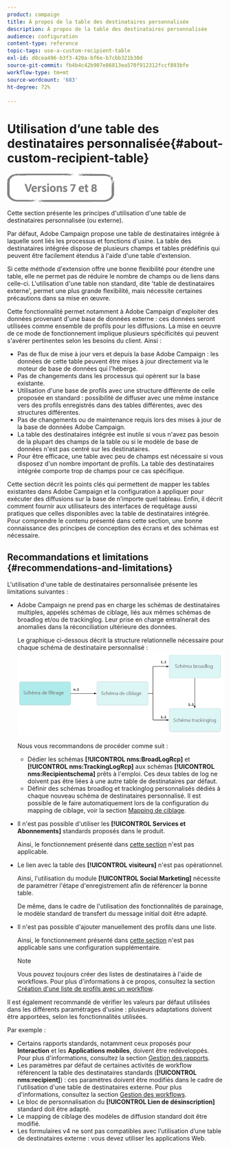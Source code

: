 ```yaml
---
product: campaign
title: À propos de la table des destinataires personnalisée
description: À propos de la table des destinataires personnalisée
audience: configuration
content-type: reference
topic-tags: use-a-custom-recipient-table
exl-id: d8cea496-b3f3-420a-bf6e-b7cbb321b30d
source-git-commit: fb4b4c42b907e86813ea570f912312fccf893bfe
workflow-type: tm+mt
source-wordcount: '683'
ht-degree: 72%

---
```


# Utilisation d’une table des destinataires personnalisée{#about-custom-recipient-table}

![](../../assets/common.svg)

Cette section présente les principes d&#39;utilisation d&#39;une table de destinataires personnalisée (ou externe).

Par défaut, Adobe Campaign propose une table de destinataires intégrée à laquelle sont liés les processus et fonctions d&#39;usine. La table des destinataires intégrée dispose de plusieurs champs et tables prédéfinis qui peuvent être facilement étendus à l&#39;aide d&#39;une table d&#39;extension.

Si cette méthode d&#39;extension offre une bonne flexibilité pour étendre une table, elle ne permet pas de réduire le nombre de champs ou de liens dans celle-ci. L&#39;utilisation d&#39;une table non standard, dite &#39;table de destinataires externe&#39;, permet une plus grande flexibilité, mais nécessite certaines précautions dans sa mise en œuvre.

Cette fonctionnalité permet notamment à Adobe Campaign d&#39;exploiter des données provenant d&#39;une base de données externe : ces données seront utilisées comme ensemble de profils pour les diffusions. La mise en oeuvre de ce mode de fonctionnement implique plusieurs spécificités qui peuvent s&#39;avérer pertinentes selon les besoins du client. Ainsi :

* Pas de flux de mise à jour vers et depuis la base Adobe Campaign : les données de cette table peuvent être mises à jour directement via le moteur de base de données qui l&#39;héberge.
* Pas de changements dans les processus qui opèrent sur la base existante.
* Utilisation d&#39;une base de profils avec une structure différente de celle proposée en standard : possibilité de diffuser avec une même instance vers des profils enregistrés dans des tables différentes, avec des structures différentes.
* Pas de changements ou de maintenance requis lors des mises à jour de la base de données Adobe Campaign.
* La table des destinataires intégrée est inutile si vous n&#39;avez pas besoin de la plupart des champs de la table ou si le modèle de base de données n&#39;est pas centré sur les destinataires.
* Pour être efficace, une table avec peu de champs est nécessaire si vous disposez d&#39;un nombre important de profils. La table des destinataires intégrée comporte trop de champs pour ce cas spécifique.

Cette section décrit les points clés qui permettent de mapper les tables existantes dans Adobe Campaign et la configuration à appliquer pour exécuter des diffusions sur la base de n’importe quel tableau. Enfin, il décrit comment fournir aux utilisateurs des interfaces de requêtage aussi pratiques que celles disponibles avec la table de destinataires intégrée. Pour comprendre le contenu présenté dans cette section, une bonne connaissance des principes de conception des écrans et des schémas est nécessaire.

## Recommandations et limitations    {#recommendations-and-limitations}

L&#39;utilisation d&#39;une table de destinataires personnalisée présente les limitations suivantes :

* Adobe Campaign ne prend pas en charge les schémas de destinataires multiples, appelés schémas de ciblage, liés aux mêmes schémas de broadlog et/ou de trackinglog. Leur prise en charge entraînerait des anomalies dans la réconciliation ultérieure des données.

   Le graphique ci-dessous décrit la structure relationnelle nécessaire pour chaque schéma de destinataire personnalisé :
   ![](assets/custom_recipient_limitation.png)

   Nous vous recommandons de procéder comme suit :

   * Dédier les schémas **[!UICONTROL nms:BroadLogRcp]** et **[!UICONTROL nms:TrackingLogRcp]** aux schémas **[!UICONTROL nms:Recipientschema]** prêts à l&#39;emploi. Ces deux tables de log ne doivent pas être liées à une autre table de destinataires par défaut.
   * Définir des schémas broadlog et trackinglog personnalisés dédiés à chaque nouveau schéma de destinataires personnalisé. Il est possible de le faire automatiquement lors de la configuration du mapping de ciblage, voir la section [Mapping de ciblage](../../configuration/using/target-mapping.md).

* Il n&#39;est pas possible d&#39;utiliser les **[!UICONTROL Services et Abonnements]** standards proposés dans le produit.

   Ainsi, le fonctionnement présenté dans [cette section](../../delivery/using/managing-subscriptions.md) n&#39;est pas applicable.

* Le lien avec la table des **[!UICONTROL visiteurs]** n&#39;est pas opérationnel.

   Ainsi, l&#39;utilisation du module **[!UICONTROL Social Marketing]** nécessite de paramétrer l&#39;étape d&#39;enregistrement afin de référencer la bonne table.

   De même, dans le cadre de l&#39;utilisation des fonctionnalités de parainage, le modèle standard de transfert du message initial doit être adapté.

* Il n&#39;est pas possible d&#39;ajouter manuellement des profils dans une liste.

   Ainsi, le fonctionnement présenté dans [cette section](../../platform/using/creating-and-managing-lists.md) n&#39;est pas applicable sans une configuration supplémentaire.

   >[!NOTE]
   >
   >Vous pouvez toujours créer des listes de destinataires à l&#39;aide de workflows. Pour plus d&#39;informations à ce propos, consultez la section [Création d&#39;une liste de profils avec un workflow](../../configuration/using/creating-a-profile-list-with-a-workflow.md).

Il est également recommandé de vérifier les valeurs par défaut utilisées dans les différents paramétrages d&#39;usine : plusieurs adaptations doivent être apportées, selon les fonctionnalités utilisées.

Par exemple :

* Certains rapports standards, notamment ceux proposés pour **Interaction** et les **Applications mobiles**, doivent être redéveloppés. Pour plus d&#39;informations, consultez la section [Gestion des rapports](../../configuration/using/managing-reports.md).
* Les paramètres par défaut de certaines activités de workflow référencent la table des destinataires standards (**[!UICONTROL nms:recipient]**) : ces paramètres doivent être modifiés dans le cadre de l&#39;utilisation d&#39;une table de destinataires externe. Pour plus d&#39;informations, consultez la section [Gestion des workflows](../../configuration/using/managing-workflows.md).
* Le bloc de personnalisation du **[!UICONTROL Lien de désinscription]** standard doit être adapté.
* Le mapping de ciblage des modèles de diffusion standard doit être modifié.
* Les formulaires v4 ne sont pas compatibles avec l‘utilisation d’une table de destinataires externe : vous devez utiliser les applications Web.
